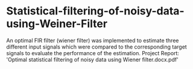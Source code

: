 # Statistical-filtering-of-noisy-data-using-Weiner-Filter
An optimal FIR filter (wiener filter) was implemented to estimate three different input signals which were compared to the corresponding target signals to evaluate the performance of the estimation.
Project Report: 'Optimal statistical filtering of noisy data using Wiener filter.docx.pdf'

